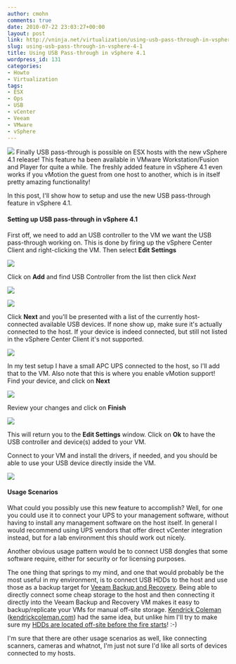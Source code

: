 ```yaml
---
author: cmohn
comments: true
date: 2010-07-22 23:03:27+00:00
layout: post
link: http://vninja.net/virtualization/using-usb-pass-through-in-vsphere-4-1/
slug: using-usb-pass-through-in-vsphere-4-1
title: Using USB Pass-through in vSphere 4.1
wordpress_id: 131
categories:
- Howto
- Virtualization
tags:
- ESX
- Ops
- USB
- vCenter
- Veeam
- VMware
- vSphere
---
```


![](/images/logos/vmware-logo.gif)
Finally USB pass-through is possible on ESX hosts with the new vSphere 4.1 release! This feature ha been available in VMware Workstation/Fusion and Player for quite a while. The freshly added feature in vSphere 4.1 even works if you vMotion the guest from one host to another, which is in itself pretty amazing functionality!

In this post, I'll show how to setup and use the new USB pass-through feature in vSphere 4.1.



#### Setting up USB pass-through in vSphere 4.1



First off, we need to add an USB controller to the VM we want the USB pass-through working on. This is done by firing up the vSphere Center Client and right-clicking the VM. Then select **Edit Settings**

[![](http://vninja.net/wordpress/wp-content/uploads/2010/07/Using-USB-Pass-through-in-vSphere-4.1-1-300x200.png)](http://vninja.net/wordpress/wp-content/uploads/2010/07/Using-USB-Pass-through-in-vSphere-4.1-1.png)

Click on **Add** and find USB Controller from the list then click _Next_

[![](http://vninja.net/wordpress/wp-content/uploads/2010/07/Using-USB-Pass-through-in-vSphere-4.1-2-300x285.png)](http://vninja.net/wordpress/wp-content/uploads/2010/07/Using-USB-Pass-through-in-vSphere-4.1-2.png)

[![](http://vninja.net/wordpress/wp-content/uploads/2010/07/Using-USB-Pass-through-in-vSphere-4.1-3-300x241.png)](http://vninja.net/wordpress/wp-content/uploads/2010/07/Using-USB-Pass-through-in-vSphere-4.1-3.png)

Click **Next** and you'll be presented with a list of the currently host-connected available USB devices. If none show up, make sure it's actually connected to the host. If your device is indeed connected, but still not listed in the vSphere Center Client it's not supported.

[![](http://vninja.net/wordpress/wp-content/uploads/2010/07/Using-USB-Pass-through-in-vSphere-4.1-4-300x235.png)](http://vninja.net/wordpress/wp-content/uploads/2010/07/Using-USB-Pass-through-in-vSphere-4.1-4.png)

In my test setup I have a small APC UPS connected to the host, so I'll add that to the VM. Also note that this is where you enable vMotion support! Find your device, and click on **Next**

[![](http://vninja.net/wordpress/wp-content/uploads/2010/07/Using-USB-Pass-through-in-vSphere-4.1-5-300x235.png)](http://vninja.net/wordpress/wp-content/uploads/2010/07/Using-USB-Pass-through-in-vSphere-4.1-5.png)

Review your changes and click on **Finish**

[![](http://vninja.net/wordpress/wp-content/uploads/2010/07/Using-USB-Pass-through-in-vSphere-4.1-6-300x235.png)](http://vninja.net/wordpress/wp-content/uploads/2010/07/Using-USB-Pass-through-in-vSphere-4.1-6.png)

This will return you to the **Edit Settings** window. Click on **Ok** to have the USB controller and device(s) added to your VM. 

Connect to your VM and install the drivers, if needed, and you should be able to use your USB device directly inside the VM.

[![](http://vninja.net/wordpress/wp-content/uploads/2010/07/Using-USB-Pass-through-in-vSphere-4.1-7-300x256.png)](http://vninja.net/wordpress/wp-content/uploads/2010/07/Using-USB-Pass-through-in-vSphere-4.1-7.png)



#### Usage Scenarios


What could you possibly use this new feature to accomplish? Well, for one you could use it to connect your UPS to your management software, without having to install any management software on the host itself. In general I would recommend using UPS vendors that offer direct vCenter integration instead, but for a lab environment this should work out nicely.

Another obvious usage pattern would be to connect USB dongles that some software require, either for security or for licensing purposes.

The one thing that springs to my mind, and one that would probably be the most useful in my environment, is to connect USB HDDs to the host and use those as a backup target for [Veeam Backup and Recovery](http://www.veeam.com/vmware-esx-backup.html). Being able to directly connect some cheap storage to the host and then connecting it directly into the Veeam Backup and Recovery VM makes it easy to backup/replicate your VMs for manual off-site storage. [Kendrick Coleman](http://twitter.com/KendrickColeman) ([kendrickcoleman.com](http://www.kendrickcoleman.com/)) had the same idea, but unlike him I'll try to make sure my [HDDs are located off-site before the fire starts](http://www.veeam.com/forums/viewtopic.php?f=2&t=4789&start=0&hilit=usb)! :-)

I'm sure that there are other usage scenarios as well, like connecting scanners, cameras and whatnot, I'm just not sure I'd like all sorts of devices connected to my hosts.

